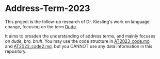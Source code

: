 # Address-Term-2023

This project is the follow-up research of Dr. Kiesling's work on language change, focusing on the term  [Dude](https://watermark.silverchair.com/ASp793_4Kiesling_art_pdf.pdf?token=AQECAHi208BE49Ooan9kkhW_Ercy7Dm3ZL_9Cf3qfKAc485ysgAAA2QwggNgBgkqhkiG9w0BBwagggNRMIIDTQIBADCCA0YGCSqGSIb3DQEHATAeBglghkgBZQMEAS4wEQQMxOqBGZxqaO0r4S4-AgEQgIIDFxfugmhKiw6R1-I-l7rEvBkJaeUjDjScnV3lAlp47xJ-mmBAAkcR4nMFU8eySVFDbuEJz_Bk7Q1zwTgZFkq6n0dpnIvL5C7_pJcSM3j3xQCrGlegteDUVoPu7CjP25ngvfLhp1Dd8y2rkIYxxyqgM7A5nWDjUSkMk57aP1b0J60ih77jo2fpHIgJMGPQgs01vZsk7qsUsUa6zZo3nLpPWu93wQlRCa_aRMR9udX3tczJR1MOnP7CDXaZQYzgvZyuav6PlOhIAHAZ45TpxmY7v2E7ZDHz5lAsUlC8YX1BROj_niDndVQllq-GMdv4W6tjzR9EgULweV058eZS404tkHNQJ0ISm-liZ1e15riZ8D1B1VDEF3b5SuxFfBCFPZkCQZteNMxqTUPs8uBWZoN2HMYAJATCz0GZMSC9yj65VtvQ2pPoPL8QSDjuUX95SUR5ncJW3iQUtGThE-M4IO24Jw3KX6kQevV8FkdnvdbyR5j1-iuQUt77Pq-zAHNlHBylw5e2ZIqFIl-lxSgHrAPs3Eru95bnlHxfo7OHOshlDQfogiqgkKVmLDn83Gk33P3pS6adjEoe9Q_bWSu5o8hD3D0KFM9G4AmHUDq-RGUn7KUCy8IZzfFegHWskXhmW3E8BPuuV7ZZ1oDB2AF-uUsjHZHXvc7EtOrHB66nWgGtfYH6wPrHpbpb4uJIaC6XdS4xCGK2Hzysk29WzuCBiHbQW6xOrVvp8iPWCdO6Att47M93LYIKT88PQe3K1LXIGaOnRc9GBwae8Gi1qkrFZ4uswpiqKq3YuNhgukN7o2mabfuRHPEjL3WG_M2B36TXdRgJeKn1ChOLO_XIa5cEV_--tRsc9ohj67ZY_-slMP4Gc-KHTuB4bg4GShXoT0wc1PTkw8_OZ_wBnUU4BaSMiBwJ1qavINO3WxSnalfGeZ4ae9t7I7XMfdC3vJtDcXQyxTHXylI5xXIqGFgpKCJ8O3bDGhxhvbx8OWdqNfGp8ByZobjzRDbY_MN19nF14omhFlwDGo5QiKosjaHW3RGQI_xc1N9vh-UgtIed).

It aims to broaden the understanding of address terms, and mainly focuses on *dude, bro, bruh*.
You may use the code structure in [AT2023_code.md](https://github.com/soobin-alicia/Address-Term-2023/blob/main/AT2023_code.md) and [AT2023_code2.md](https://github.com/soobin-alicia/Address-Term-2023/blob/main/AT2023_code2.md), but you CANNOT use any data information in this repository.